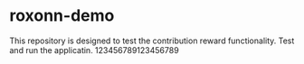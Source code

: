 # roxonn-demo
This repository is designed to test the contribution reward functionality. 
Test and run the applicatin.
123456789123456789

